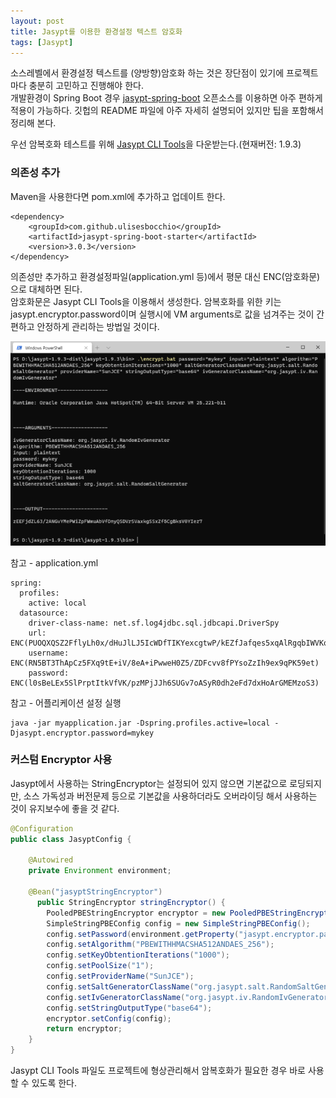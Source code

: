 ```yaml
---
layout: post
title: Jasypt를 이용한 환경설정 텍스트 암호화
tags: [Jasypt]
---
```


소스레벨에서 환경설정 텍스트를 (양방향)암호화 하는 것은 장단점이 있기에 프로젝트마다 충분히 고민하고 진행해야 한다.  
개발환경이 Spring Boot 경우 [jasypt-spring-boot](https://github.com/ulisesbocchio/jasypt-spring-boot) 오픈소스를 이용하면 아주 편하게 적용이 가능하다. 깃헙의 README 파일에 아주 자세히 설명되어 있지만 팁을 포함해서 정리해 본다.

우선 암복호화 테스트를 위해 [Jasypt CLI Tools](https://github.com/jasypt/jasypt)을 다운받는다.(현재버전: 1.9.3)

### 의존성 추가

Maven을 사용한다면 pom.xml에 추가하고 업데이트 한다.

```
<dependency>
    <groupId>com.github.ulisesbocchio</groupId>
    <artifactId>jasypt-spring-boot-starter</artifactId>
    <version>3.0.3</version>
</dependency>
```

의존성만 추가하고 환경설정파일(application.yml 등)에서 평문 대신 ENC(암호화문)으로 대체하면 된다.  
암호화문은 Jasypt CLI Tools을 이용해서 생성한다. 암복호화를 위한 키는 jasypt.encryptor.password이며 실행시에 VM arguments로 값을 넘겨주는 것이 간편하고 안정하게 관리하는 방법일 것이다.

![jasypt-cli-tools](/assets/images/jasypt_cli_tools.png)

참고 - application.yml

```
spring:
  profiles:
    active: local
  datasource:
    driver-class-name: net.sf.log4jdbc.sql.jdbcapi.DriverSpy
    url: ENC(PUOQXQSZ2FflyLh0x/dHuJlLJ5IcWDfTIKYexcgtwP/kEZfJafqes5xqAlRgqbIWVKqgkpGtJOsN0udCXgi8I5+)
    username: ENC(RN5BT3ThApCz5FXq9tE+iV/8eA+iPwweH0Z5/ZDFcvv8fPYsoZzIh9ex9qPK59et)
    password: ENC(l0sBeLEx5SlPrptItkVfVK/pzMPjJJh6SUGv7oASyR0dh2eFd7dxHoArGMEMzoS3)
```

참고 - 어플리케이션 설정 실행

```
java -jar myapplication.jar -Dspring.profiles.active=local -Djasypt.encryptor.password=mykey
```

### 커스텀 Encryptor 사용

Jasypt에서 사용하는 StringEncryptor는 설정되어 있지 않으면 기본값으로 로딩되지만, 소스 가독성과 버전문제 등으로 기본값을 사용하더라도 오버라이딩 해서 사용하는 것이 유지보수에 좋을 것 같다.

```java
@Configuration
public class JasyptConfig {

	@Autowired
	private Environment environment;

	@Bean("jasyptStringEncryptor")
      public StringEncryptor stringEncryptor() {
        PooledPBEStringEncryptor encryptor = new PooledPBEStringEncryptor();
        SimpleStringPBEConfig config = new SimpleStringPBEConfig();
        config.setPassword(environment.getProperty("jasypt.encryptor.password"));
        config.setAlgorithm("PBEWITHHMACSHA512ANDAES_256");
        config.setKeyObtentionIterations("1000");
        config.setPoolSize("1");
        config.setProviderName("SunJCE");
        config.setSaltGeneratorClassName("org.jasypt.salt.RandomSaltGenerator");
        config.setIvGeneratorClassName("org.jasypt.iv.RandomIvGenerator");
        config.setStringOutputType("base64");
        encryptor.setConfig(config);
        return encryptor;
    }
}
```

Jasypt CLI Tools 파일도 프로젝트에 형상관리해서 암복호화가 필요한 경우 바로 사용할 수 있도록 한다.
